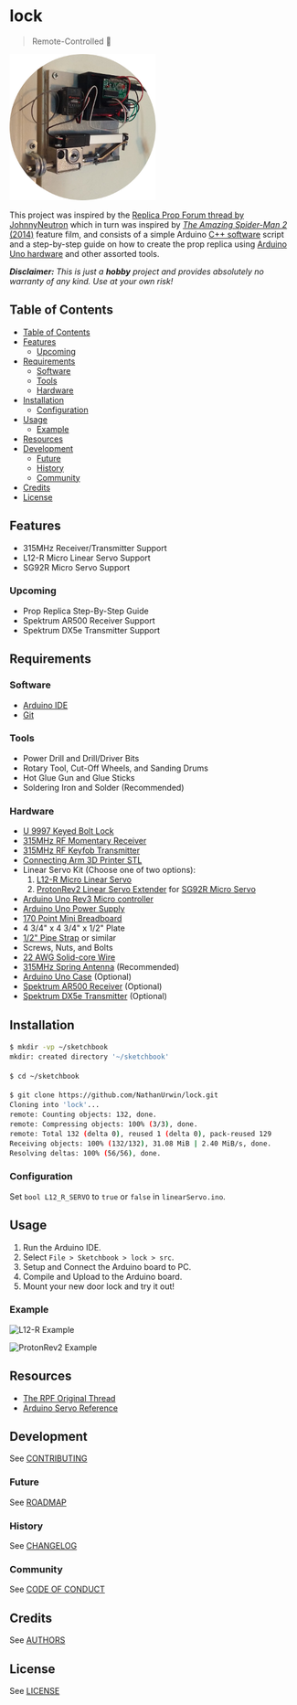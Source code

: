# lock

> Remote-Controlled :satellite:

![L12-R](images/L12-R-256.png "L12-R")

This project was inspired by the [Replica Prop Forum thread by JohnnyNeutron](https://www.therpf.com/showthread.php?t=245997)
which in turn was inspired by [*The Amazing Spider-Man 2* (2014)](https://www.imdb.com/title/tt1872181/)
feature film, and consists of a simple Arduino [C++ software](https://github.com/trending/c++)
script and a step-by-step guide on how to create the prop replica using
[Arduino Uno hardware](https://www.arduino.cc/) and other assorted tools.

_**Disclaimer:** This is just a **hobby** project and provides absolutely no
warranty of any kind. Use at your own risk!_

## Table of Contents

- [Table of Contents](#table-of-contents)
- [Features](#features)
  - [Upcoming](#upcoming)
- [Requirements](#requirements)
  - [Software](#software)
  - [Tools](#tools)
  - [Hardware](#hardware)
- [Installation](#installation)
  - [Configuration](#configuration)
- [Usage](#usage)
  - [Example](#example)
- [Resources](#resources)
- [Development](#development)
  - [Future](#future)
  - [History](#history)
  - [Community](#community)
- [Credits](#credits)
- [License](#license)

## Features

- 315MHz Receiver/Transmitter Support
- L12-R Micro Linear Servo Support
- SG92R Micro Servo Support

### Upcoming

- Prop Replica Step-By-Step Guide
- Spektrum AR500 Receiver Support
- Spektrum DX5e Transmitter Support

## Requirements

### Software

- [Arduino IDE](https://www.arduino.cc/en/Main/Software)
- [Git](https://git-scm.com/downloads)

### Tools

- Power Drill and Drill/Driver Bits
- Rotary Tool, Cut-Off Wheels, and Sanding Drums
- Hot Glue Gun and Glue Sticks
- Soldering Iron and Solder (Recommended)

### Hardware

- [U 9997 Keyed Bolt Lock](https://duckduckgo.com/?q=U+9997+Keyed+Bolt+Lock)
- [315MHz RF Momentary Receiver](https://www.adafruit.com/products/1096)
- [315MHz RF Keyfob Transmitter](https://www.adafruit.com/products/1095)
- [Connecting Arm 3D Printer STL](https://www.thingiverse.com/download:1661462)
- Linear Servo Kit (Choose one of two options):
  1. [L12-R Micro Linear Servo](https://www.actuonix.com/L12-R-Linear-Servo-For-Radio-Control-p/l12-r.htm)
  2. [ProtonRev2 Linear Servo Extender](https://github.com/tscha70/3DPrinterSTLFiles/tree/master/Proton%20Rev%202%20-%20Easter%20Edition) for [SG92R Micro Servo](https://duckduckgo.com/?q=SG92R+Micro+Servo)
- [Arduino Uno Rev3 Micro controller](https://duckduckgo.com/?q=Arduino+Uno)
- [Arduino Uno Power Supply](https://duckduckgo.com/?q=arduino+uno+power+supply)
- [170 Point Mini Breadboard](https://duckduckgo.com/?q=170+point+mini+breadboard)
- 4 3/4" x 4 3/4" x 1/2" Plate
- [1/2" Pipe Strap](https://duckduckgo.com/?q=1%2F2+inch+pipe+strap) or similar
- Screws, Nuts, and Bolts
- [22 AWG Solid-core Wire](https://duckduckgo.com/?q=22+AWG+Solid-core+Wire)
- [315MHz Spring Antenna](https://duckduckgo.com/?q=315MHz+Spring+Antenna) (Recommended)
- [Arduino Uno Case](https://duckduckgo.com/?q=arduino+uno+case) (Optional)
- [Spektrum AR500 Receiver](http://www.spektrumrc.com/Products/Default.aspx?ProdId=SPMAR500) (Optional)
- [Spektrum DX5e Transmitter](http://www.spektrumrc.com/Products/Default.aspx?ProdId=SPM5500) (Optional)

## Installation

```bash
$ mkdir -vp ~/sketchbook
mkdir: created directory '~/sketchbook'

$ cd ~/sketchbook

$ git clone https://github.com/NathanUrwin/lock.git
Cloning into 'lock'...
remote: Counting objects: 132, done.
remote: Compressing objects: 100% (3/3), done.
remote: Total 132 (delta 0), reused 1 (delta 0), pack-reused 129
Receiving objects: 100% (132/132), 31.08 MiB | 2.40 MiB/s, done.
Resolving deltas: 100% (56/56), done.
```

### Configuration

Set `bool L12_R_SERVO` to `true` or `false` in `linearServo.ino`.

## Usage

1. Run the Arduino IDE.
2. Select `File > Sketchbook > lock > src`.
3. Setup and Connect the Arduino board to PC.
4. Compile and Upload to the Arduino board.
5. Mount your new door lock and try it out!

### Example

![L12-R Example](images/L12-R.gif "L12-R Example")

![ProtonRev2 Example](images/ProtonRev2.gif "ProtonRev2 Example")

## Resources

- [The RPF Original Thread](http://www.therpf.com/showthread.php?t=245997)
- [Arduino Servo Reference](https://www.arduino.cc/en/Reference/Servo)

## Development

See [CONTRIBUTING](CONTRIBUTING.md)

### Future

See [ROADMAP](ROADMAP.md)

### History

See [CHANGELOG](CHANGELOG.md)

### Community

See [CODE OF CONDUCT](CODE_OF_CONDUCT.md)

## Credits

See [AUTHORS](AUTHORS.md)

## License

See [LICENSE](LICENSE)
